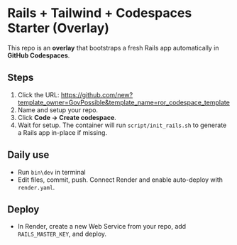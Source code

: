 # Rails + Tailwind + Codespaces Starter (Overlay)

This repo is an **overlay** that bootstraps a fresh Rails app automatically in **GitHub Codespaces**.

## Steps
1) Click the URL: https://github.com/new?template_owner=GovPossible&template_name=ror_codespace_template
2) Name and setup your repo.
2) Click **Code → Create codespace**.
3) Wait for setup. The container will run `script/init_rails.sh` to generate a Rails app in-place if missing.

## Daily use
- Run `bin\dev` in terminal
- Edit files, commit, push. Connect Render and enable auto-deploy with `render.yaml`.

## Deploy
- In Render, create a new Web Service from your repo, add `RAILS_MASTER_KEY`, and deploy.
